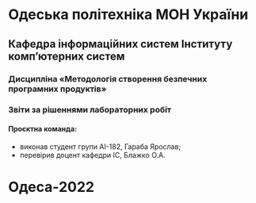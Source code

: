# Одеська політехніка МОН України
## Кафедра інформаційних систем Інституту комп’ютерних систем
### Дисципліна «Методологія створення безпечних програмних продуктів»
### Звіти за рішеннями лабораторних робіт
#### Проєктна команда:
- виконав студент групи АI-182, Гараба Ярослав;
- перевірив доцент кафедри ІС, Блажко О.А.
# Одеса-2022
